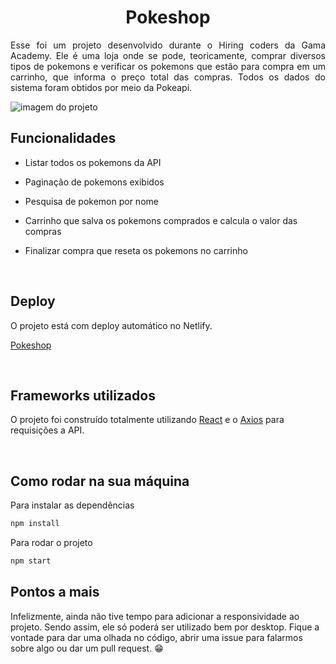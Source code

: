<h1 align="center"> Pokeshop </h1>

<p align="justify"> Esse foi um projeto desenvolvido durante o Hiring coders da Gama Academy. Ele é uma loja onde se pode, teoricamente, comprar diversos tipos de pokemons e verificar os pokemons que estão para compra em um carrinho, que informa o preço total das compras. Todos os dados do sistema foram obtidos por meio da Pokeapi. </p>

<img src='https://user-images.githubusercontent.com/40877357/87209414-20feeb80-c2e8-11ea-87dd-8f371254f533.png' alt='imagem do projeto' />

<br/>

## Funcionalidades
* Listar todos os pokemons da API

* Paginação de pokemons exibidos

* Pesquisa de pokemon por nome

* Carrinho que salva os pokemons comprados e calcula o valor das compras

* Finalizar compra que reseta os pokemons no carrinho

<br>

## Deploy
<p align="justify"> O projeto está com deploy automático no Netlify. </p>

[Pokeshop](https://pokeshop-gama.netlify.app/)

<br>

## Frameworks utilizados
O projeto foi construído totalmente utilizando [React](https://pt-br.reactjs.org/) e o [Axios](https://github.com/axios/axios) para requisições a API.

<br>

## Como rodar na sua máquina
Para instalar as dependências
```sh
npm install
```
Para rodar o projeto
```sh
npm start
```

## Pontos a mais
Infelizmente, ainda não tive tempo para adicionar a responsividade ao projeto. Sendo assim, ele só poderá ser utilizado bem por desktop.
Fique a vontade para dar uma olhada no código, abrir uma issue para falarmos sobre algo ou dar um pull request. :grin:
